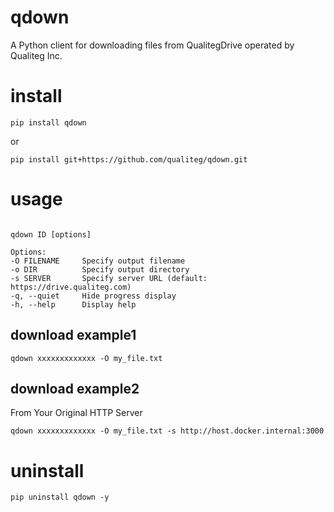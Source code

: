 # qdown

A Python client for downloading files from QualitegDrive operated by Qualiteg Inc.

# install

```
pip install qdown
```

or 

```
pip install git+https://github.com/qualiteg/qdown.git
```

# usage

```

qdown ID [options]

Options:
-O FILENAME     Specify output filename
-o DIR          Specify output directory
-s SERVER       Specify server URL (default: https://drive.qualiteg.com)
-q, --quiet     Hide progress display
-h, --help      Display help
```

## download example1

```
qdown xxxxxxxxxxxxx -O my_file.txt
```

## download example2

From Your Original HTTP Server

```
qdown xxxxxxxxxxxxx -O my_file.txt -s http://host.docker.internal:3000 
```


# uninstall

```
pip uninstall qdown -y
```